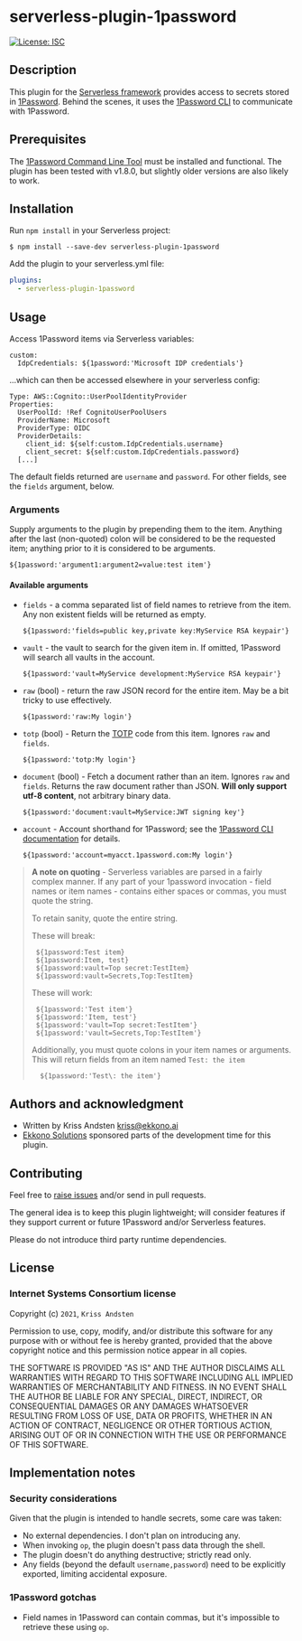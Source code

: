 # serverless-plugin-1password

[![License: ISC](https://img.shields.io/badge/License-ISC-blue.svg)](https://opensource.org/licenses/ISC)

## Description
This plugin for the [Serverless framework](http://www.serverless.com/) provides 
access to secrets stored in [1Password](https://1password.com/). Behind the scenes, it uses the 
[1Password CLI](https://support.1password.com/command-line-getting-started/) to
communicate with 1Password.

## Prerequisites
The [1Password Command Line Tool](https://support.1password.com/command-line-getting-started/) must be installed and functional. The plugin has been tested with v1.8.0, but slightly older versions are also likely to work.

## Installation
Run `npm install` in your Serverless project:

```
$ npm install --save-dev serverless-plugin-1password
```

Add the plugin to your serverless.yml file:
```yml
plugins:
  - serverless-plugin-1password
```

## Usage
Access 1Password items via Serverless variables:

```
custom:
  IdpCredentials: ${1password:'Microsoft IDP credentials'}
```

...which can then be accessed elsewhere in your serverless config:

```
Type: AWS::Cognito::UserPoolIdentityProvider
Properties:
  UserPoolId: !Ref CognitoUserPoolUsers
  ProviderName: Microsoft
  ProviderType: OIDC
  ProviderDetails:
    client_id: ${self:custom.IdpCredentials.username}
    client_secret: ${self:custom.IdpCredentials.password}
  [...]
```

The default fields returned are `username` and `password`. For other fields, see the `fields` argument, below.

### Arguments
Supply arguments to the plugin by prepending them to the item. Anything after the last (non-quoted) colon will be considered to be the requested item; anything prior to it is considered to be arguments.

```
${1password:'argument1:argument2=value:test item'}
```

#### Available arguments

 * `fields` - a comma separated list of field names to retrieve from the item. Any non existent fields will be returned as empty.
    ```
    ${1password:'fields=public key,private key:MyService RSA keypair'}
    ```
 * `vault` - the vault to search for the given item in. If omitted, 1Password will search all vaults in the account.
    ```
    ${1password:'vault=MyService development:MyService RSA keypair'}
    ```
 * `raw` (bool) - return the raw JSON record for the entire item. May be a bit tricky to use effectively.
    ```
    ${1password:'raw:My login'}
    ```
 * `totp` (bool) - Return the [TOTP](https://en.wikipedia.org/wiki/Time-based_One-Time_Password) code from this item. Ignores `raw` and `fields`.
    ```
    ${1password:'totp:My login'}
    ```
 * `document` (bool) - Fetch a document rather than an item. Ignores `raw` and `fields`. Returns the raw document rather than JSON. **Will only support utf-8 content**, not arbitrary binary data.
    ```
    ${1password:'document:vault=MyService:JWT signing key'}
    ```
 * `account` - Account shorthand for 1Password; see the [1Password CLI documentation](https://support.1password.com/command-line/#sign-in-or-out) for details.
    ```
    ${1password:'account=myacct.1password.com:My login'}
    ```

> **A note on quoting** - Serverless variables are parsed in a fairly complex manner. If any part of your 1password invocation - field names or item names - contains either spaces or commas, you must quote the string.
> 
> To retain sanity, quote the entire string.
>
> These will break:
>  ```
>   ${1password:Test item}
>   ${1password:Item, test}
>   ${1password:vault=Top secret:TestItem}
>   ${1password:vault=Secrets,Top:TestItem}
>   ```
> 
> These will work:
>  ```
>   ${1password:'Test item'}
>   ${1password:'Item, test'}
>   ${1password:'vault=Top secret:TestItem'}
>   ${1password:'vault=Secrets,Top:TestItem'}
>   ```
>
> Additionally, you must quote colons in your
> item names or arguments. This will return 
> fields from an item named `Test: the item`
> ```
>   ${1password:'Test\: the item'}
> ```


## Authors and acknowledgment
* Written by Kriss Andsten <kriss@ekkono.ai>
* [Ekkono Solutions](https://www.ekkono.ai) sponsored parts of the development time for this plugin.

## Contributing
Feel free to [raise issues](https://github.com/kandsten/serverless-plugin-1password/issues) and/or send in pull requests.

The general idea is to keep this plugin lightweight; will consider features if they support current or future 1Password and/or Serverless features.

Please do not introduce third party runtime dependencies.

## License
### Internet Systems Consortium license

Copyright (c) `2021`, `Kriss Andsten`

Permission to use, copy, modify, and/or distribute this software for any purpose
with or without fee is hereby granted, provided that the above copyright notice
and this permission notice appear in all copies.

THE SOFTWARE IS PROVIDED "AS IS" AND THE AUTHOR DISCLAIMS ALL WARRANTIES WITH
REGARD TO THIS SOFTWARE INCLUDING ALL IMPLIED WARRANTIES OF MERCHANTABILITY AND
FITNESS. IN NO EVENT SHALL THE AUTHOR BE LIABLE FOR ANY SPECIAL, DIRECT,
INDIRECT, OR CONSEQUENTIAL DAMAGES OR ANY DAMAGES WHATSOEVER RESULTING FROM LOSS
OF USE, DATA OR PROFITS, WHETHER IN AN ACTION OF CONTRACT, NEGLIGENCE OR OTHER
TORTIOUS ACTION, ARISING OUT OF OR IN CONNECTION WITH THE USE OR PERFORMANCE OF
THIS SOFTWARE.


## Implementation notes

### Security considerations
Given that the plugin is intended to handle secrets, some care was taken:
* No external dependencies. I don't plan on introducing any.
* When invoking `op`, the plugin doesn't pass data through the shell.
* The plugin doesn't do anything destructive; strictly read only.
* Any fields (beyond the default `username,password`) need to be explicitly exported,
limiting accidental exposure.

### 1Password gotchas
* Field names in 1Password can contain commas, but it's impossible to retrieve these using `op`.
